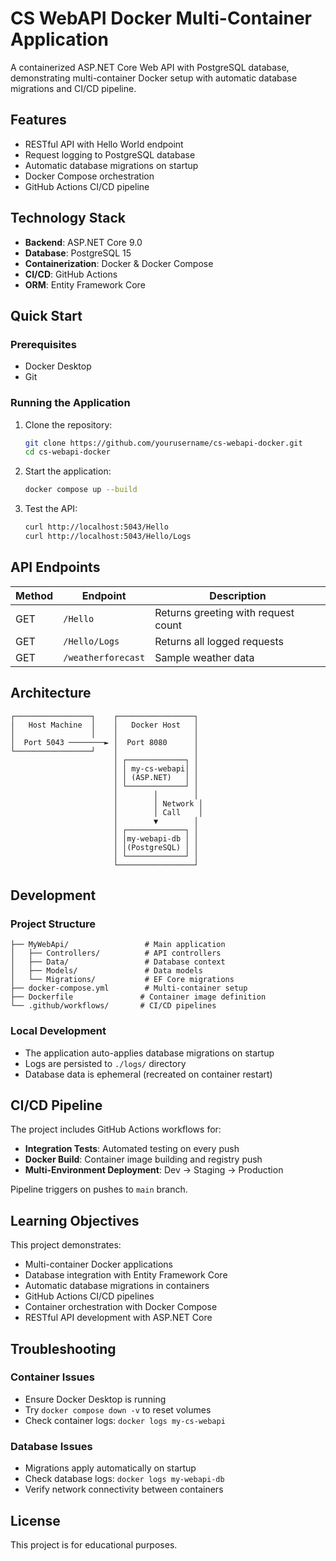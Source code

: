 # CS WebAPI Docker Multi-Container Application

A containerized ASP.NET Core Web API with PostgreSQL database, demonstrating multi-container Docker setup with automatic database migrations and CI/CD pipeline.

## Features

- RESTful API with Hello World endpoint
- Request logging to PostgreSQL database
- Automatic database migrations on startup
- Docker Compose orchestration
- GitHub Actions CI/CD pipeline

## Technology Stack

- **Backend**: ASP.NET Core 9.0
- **Database**: PostgreSQL 15
- **Containerization**: Docker & Docker Compose
- **CI/CD**: GitHub Actions
- **ORM**: Entity Framework Core

## Quick Start

### Prerequisites
- Docker Desktop
- Git

### Running the Application

1. Clone the repository:
   ```bash
   git clone https://github.com/yourusername/cs-webapi-docker.git
   cd cs-webapi-docker
   ```

2. Start the application:
   ```bash
   docker compose up --build
   ```

3. Test the API:
   ```bash
   curl http://localhost:5043/Hello
   curl http://localhost:5043/Hello/Logs
   ```

## API Endpoints

| Method | Endpoint | Description |
|--------|----------|-------------|
| GET | `/Hello` | Returns greeting with request count |
| GET | `/Hello/Logs` | Returns all logged requests |
| GET | `/weatherforecast` | Sample weather data |

## Architecture

```
┌─────────────────┐    ┌─────────────────┐
│   Host Machine  │    │   Docker Host   │
│                 │    │                 │
│  Port 5043 ────────► │  Port 8080      │
└─────────────────┘    │                 │
                       │ ┌─────────────┐ │
                       │ │ my-cs-webapi│ │
                       │ │ (ASP.NET)   │ │
                       │ └─────────────┘ │
                       │        │        │
                       │        │ Network │
                       │        │ Call    │
                       │        ▼        │
                       │ ┌─────────────┐ │
                       │ │my-webapi-db │ │
                       │ │(PostgreSQL) │ │
                       │ └─────────────┘ │
                       └─────────────────┘
```

## Development

### Project Structure

```
├── MyWebApi/                 # Main application
│   ├── Controllers/          # API controllers
│   ├── Data/                 # Database context
│   ├── Models/               # Data models
│   └── Migrations/           # EF Core migrations
├── docker-compose.yml        # Multi-container setup
├── Dockerfile               # Container image definition
└── .github/workflows/       # CI/CD pipelines
```

### Local Development

- The application auto-applies database migrations on startup
- Logs are persisted to `./logs/` directory
- Database data is ephemeral (recreated on container restart)

## CI/CD Pipeline

The project includes GitHub Actions workflows for:
- **Integration Tests**: Automated testing on every push
- **Docker Build**: Container image building and registry push
- **Multi-Environment Deployment**: Dev → Staging → Production

Pipeline triggers on pushes to `main` branch.

## Learning Objectives

This project demonstrates:
- Multi-container Docker applications
- Database integration with Entity Framework Core
- Automatic database migrations in containers
- GitHub Actions CI/CD pipelines
- Container orchestration with Docker Compose
- RESTful API development with ASP.NET Core

## Troubleshooting

### Container Issues
- Ensure Docker Desktop is running
- Try `docker compose down -v` to reset volumes
- Check container logs: `docker logs my-cs-webapi`

### Database Issues
- Migrations apply automatically on startup
- Check database logs: `docker logs my-webapi-db`
- Verify network connectivity between containers

## License

This project is for educational purposes.
